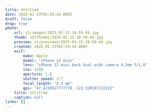 ```yaml
---
title: Untitled
date: 2025-01-23T02:59:44.000Z
draft: false
drop: true
photo:
    url: s3/images/2025-01-22-18-59-44.jpg
    thumb: s3/thumbs/2025-01-22-18-59-44.jpg
    preview: s3/previews/2025-01-22-18-59-44.jpg
    created: 2025-01-23T02:59:44.000Z
    exif:
        make: Apple
        model: "iPhone 12 mini"
        lens: "iPhone 12 mini back dual wide camera 4.2mm f/1.6"
        iso: 1250
        aperture: 1.6
        shutter_speed: 1/7
        focal_length: "4.2 mm"
        gps: "47.4210527777778 -122.320197222222"
    title: Untitled
    caption: null
links: []
---
```

